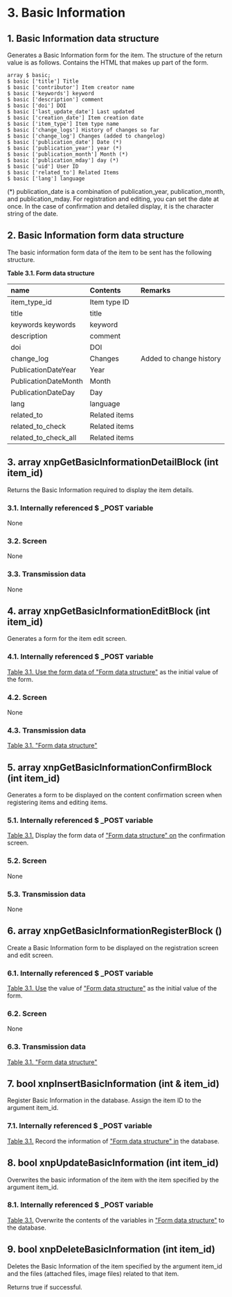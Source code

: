 # 3. Basic Information

## 1. Basic Information data structure

Generates a Basic Information form for the item. The structure of the return value is as follows. Contains the HTML that makes up part of the form.

```text
array $ basic;
$ basic ['title'] Title
$ basic ['contributor'] Item creator name
$ basic ['keywords'] keyword
$ basic ['description'] comment
$ basic ['doi'] DOI
$ basic ['last_update_date'] Last updated
$ basic ['creation_date'] Item creation date
$ basic ['item_type'] Item type name
$ basic ['change_logs'] History of changes so far
$ basic ['change_log'] Changes (added to changelog)
$ basic ['publication_date'] Date (*)
$ basic ['publication_year'] year (*)
$ basic ['publication_month'] Month (*)
$ basic ['publication_mday'] day (*)
$ basic ['uid'] User ID
$ basic ['related_to'] Related Items
$ basic ['lang'] language
```

\(\*\) publication\_date is a combination of publication\_year, publication\_month, and publication\_mday. For registration and editing, you can set the date at once. In the case of confirmation and detailed display, it is the character string of the date.

## 2. Basic Information form data structure

The basic information form data of the item to be sent has the following structure.

**Table 3.1. Form data structure**

| name | Contents | Remarks |
| :--- | :--- | :--- |
| item\_type\_id | Item type ID |  |
| title | title |  |
| keywords keywords | keyword |  |
| description | comment |  |
| doi | DOI |  |
| change\_log | Changes | Added to change history |
| PublicationDateYear | Year |  |
| PublicationDateMonth | Month |  |
| PublicationDateDay | Day |  |
| lang | language |  |
| related\_to | Related items |  |
| related\_to\_check | Related items |  |
| related\_to\_check\_all | Related items |  |

## 3. array xnpGetBasicInformationDetailBlock \(int item\_id\)

Returns the Basic Information required to display the item details.

### 3.1. Internally referenced $ \_POST variable

None

### 3.2. Screen

None

### 3.3. Transmission data

None

## 4. array xnpGetBasicInformationEditBlock \(int item\_id\)

Generates a form for the item edit screen.

### 4.1. Internally referenced $ \_POST variable

[Table 3.1. Use the form data of "Form data structure"](https://xoonips.osdn.jp/manuals/commonlib-340/basicinfo.html#table.basicinfo.formdatastructure) as the initial value of the form.

### 4.2. Screen

None

### 4.3. Transmission data

[Table 3.1. "Form data structure"](https://xoonips.osdn.jp/manuals/commonlib-340/basicinfo.html#table.basicinfo.formdatastructure)

## 5. array xnpGetBasicInformationConfirmBlock \(int item\_id\)

Generates a form to be displayed on the content confirmation screen when registering items and editing items.

### 5.1. Internally referenced $ \_POST variable

[Table 3.1.](https://xoonips.osdn.jp/manuals/commonlib-340/basicinfo.html#table.basicinfo.formdatastructure) Display the form data of ["Form data structure" on](https://xoonips.osdn.jp/manuals/commonlib-340/basicinfo.html#table.basicinfo.formdatastructure) the confirmation screen.

### 5.2. Screen

None

### 5.3. Transmission data

None

## 6. array xnpGetBasicInformationRegisterBlock \(\)

Create a Basic Information form to be displayed on the registration screen and edit screen.

### 6.1. Internally referenced $ \_POST variable

[Table 3.1. Use](https://xoonips.osdn.jp/manuals/commonlib-340/basicinfo.html#table.basicinfo.formdatastructure) the value of ["Form data structure"](https://xoonips.osdn.jp/manuals/commonlib-340/basicinfo.html#table.basicinfo.formdatastructure) as the initial value of the form.

### 6.2. Screen

None

### 6.3. Transmission data

[Table 3.1. "Form data structure"](https://xoonips.osdn.jp/manuals/commonlib-340/basicinfo.html#table.basicinfo.formdatastructure)

## 7. bool xnpInsertBasicInformation \(int & item\_id\)

Register Basic Information in the database. Assign the item ID to the argument item\_id.

### 7.1. Internally referenced $ \_POST variable

[Table 3.1.](https://xoonips.osdn.jp/manuals/commonlib-340/basicinfo.html#table.basicinfo.formdatastructure) Record the information of ["Form data structure" in](https://xoonips.osdn.jp/manuals/commonlib-340/basicinfo.html#table.basicinfo.formdatastructure) the database.

## 8. bool xnpUpdateBasicInformation \(int item\_id\)

Overwrites the basic information of the item with the item specified by the argument item\_id.

### 8.1. Internally referenced $ \_POST variable

[Table 3.1.](https://xoonips.osdn.jp/manuals/commonlib-340/basicinfo.html#table.basicinfo.formdatastructure) Overwrite the contents of the variables in ["Form data structure"](https://xoonips.osdn.jp/manuals/commonlib-340/basicinfo.html#table.basicinfo.formdatastructure) to the database.

## 9. bool xnpDeleteBasicInformation \(int item\_id\)

Deletes the Basic Information of the item specified by the argument item\_id and the files \(attached files, image files\) related to that item.

Returns true if successful.

